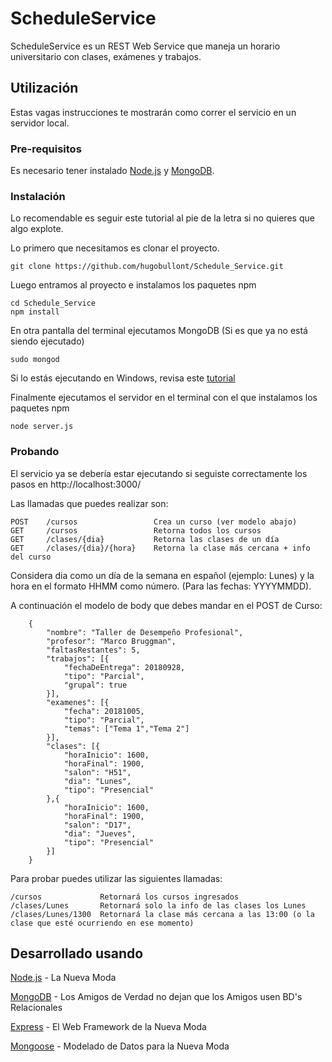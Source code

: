 # ScheduleService

ScheduleService es un REST Web Service que maneja un horario universitario con clases, exámenes y trabajos.

## Utilización

Estas vagas instrucciones te mostrarán como correr el servicio en un servidor local. 

### Pre-requisitos

Es necesario tener instalado [Node.js](https://nodejs.org/en/) y [MongoDB](https://www.mongodb.com).

### Instalación

Lo recomendable es seguir este tutorial al pie de la letra si no quieres que algo explote.

Lo primero que necesitamos es clonar el proyecto.

```
git clone https://github.com/hugobullont/Schedule_Service.git
```

Luego entramos al proyecto e instalamos los paquetes npm

```
cd Schedule_Service
npm install
```

En otra pantalla del terminal ejecutamos MongoDB (Si es que ya no está siendo ejecutado)

```
sudo mongod
```

Si lo estás ejecutando en Windows, revisa este [tutorial](https://stackoverflow.com/questions/20796714/how-do-i-start-mongo-db-from-windows) 

Finalmente ejecutamos el servidor en el terminal con el que instalamos los paquetes npm

```
node server.js
```

### Probando

El servicio ya se debería estar ejecutando si seguiste correctamente los pasos en http://localhost:3000/

Las llamadas que puedes realizar son:

```
POST    /cursos                 Crea un curso (ver modelo abajo)
GET     /cursos                 Retorna todos los cursos
GET     /clases/{dia}           Retorna las clases de un día
GET     /clases/{dia}/{hora}    Retorna la clase más cercana + info del curso
```
Considera dia como un día de la semana en español (ejemplo: Lunes) y la hora en el formato HHMM como número. (Para las fechas: YYYYMMDD).

A continuación el modelo de body que debes mandar en el POST de Curso:

```
    {
        "nombre": "Taller de Desempeño Profesional",
        "profesor": "Marco Bruggman",
        "faltasRestantes": 5,
        "trabajos": [{
        	"fechaDeEntrega": 20180928,
    		"tipo": "Parcial",
    		"grupal": true
        }],
        "examenes": [{
        	"fecha": 20181005,
    		"tipo": "Parcial",
    		"temas": ["Tema 1","Tema 2"]
        }],
        "clases": [{
        	"horaInicio": 1600,
    		"horaFinal": 1900,
			"salon": "H51",
    		"dia": "Lunes",
    		"tipo": "Presencial"
        },{
        	"horaInicio": 1600,
    		"horaFinal": 1900,
			"salon": "D17",
    		"dia": "Jueves",
    		"tipo": "Presencial"
        }]
    }
```

Para probar puedes utilizar las siguientes llamadas:

```
/cursos             Retornará los cursos ingresados
/clases/Lunes       Retornará solo la info de las clases los Lunes
/clases/Lunes/1300  Retornará la clase más cercana a las 13:00 (o la clase que esté ocurriendo en ese momento)
```

## Desarrollado usando 

[Node.js](https://nodejs.org/en/) - La Nueva Moda

[MongoDB](https://www.mongodb.com) - Los Amigos de Verdad no dejan que los Amigos usen BD's Relacionales

[Express](https://expressjs.com) - El Web Framework de la Nueva Moda

[Mongoose](https://mongoosejs.com) - Modelado de Datos para la Nueva Moda


